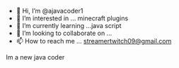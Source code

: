 - 👋 Hi, I’m @ajavacoder1
- 👀 I’m interested in ... minecraft plugins
- 🌱 I’m currently learning ...java script
- 💞️ I’m looking to collaborate on ...
- 📫 How to reach me ... streamertwitch09@gmail.com

<!---
ajavacoder1/ajavacoder1 is a ✨ special ✨ repository because its `README.md` (this file) appears on your GitHub profile.
You can click the Preview link to take a look at your changes.
--->
Im a new java coder
